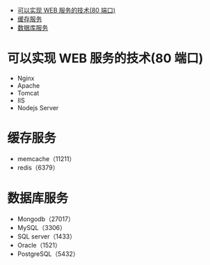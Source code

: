 - [可以实现 WEB 服务的技术(80 端口)](#可以实现-web-服务的技术80-端口)
- [缓存服务](#缓存服务)
- [数据库服务](#数据库服务)

# 可以实现 WEB 服务的技术(80 端口)
- Nginx
- Apache
- Tomcat
- IIS
- Nodejs Server

# 缓存服务
- memcache（11211）
- redis（6379）

# 数据库服务
- Mongodb（27017）
- MySQL（3306）
- SQL server（1433）
- Oracle（1521）
- PostgreSQL（5432）